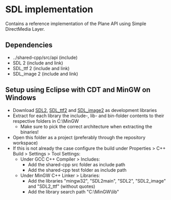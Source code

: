 # SDL implementation
Contains a reference implementation of the Plane API using Simple DirectMedia Layer.

## Dependencies
* ../shared-cpp/src/api (include)
* SDL 2 (include and link)
* SDL_ttf 2 (include and link)
* SDL_image 2 (include and link)

## Setup using Eclipse with CDT and MinGW on Windows
* Download [SDL2](https://www.libsdl.org/download-2.0.php), [SDL_ttf2](https://www.libsdl.org/projects/SDL_ttf/) and [SDL_image2](https://www.libsdl.org/projects/SDL_image/) as development libraries
* Extract for each library the include-, lib- and bin-folder contents to their respective folders in C:\MinGW
    * Make sure to pick the correct architecture when extracting the binaries!
* Open this folder as a project (preferably through the repository workspace)
* If this is not already the case configure the build under Properties > C++ Build > Settings > Tool Settings:
    * Under GCC C++ Compiler > Includes:
        * Add the shared-cpp src folder as include path
        * Add the shared-cpp test folder as include path
    * Under MinGW C++ Linker > Libraries:
        * Add the libraries "mingw32", "SDL2main", "SDL2", "SDL2\_image" and "SDL2\_ttf" (without quotes)
        * Add the library search path "C:\MinGW\lib"